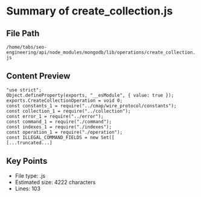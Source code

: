 # Summary of create_collection.js
  
## File Path
`/home/tabs/seo-engineering/api/node_modules/mongodb/lib/operations/create_collection.js`

## Content Preview
```
"use strict";
Object.defineProperty(exports, "__esModule", { value: true });
exports.CreateCollectionOperation = void 0;
const constants_1 = require("../cmap/wire_protocol/constants");
const collection_1 = require("../collection");
const error_1 = require("../error");
const command_1 = require("./command");
const indexes_1 = require("./indexes");
const operation_1 = require("./operation");
const ILLEGAL_COMMAND_FIELDS = new Set([
[...truncated...]
```

## Key Points
- File type: .js
- Estimated size: 4222 characters
- Lines: 103
